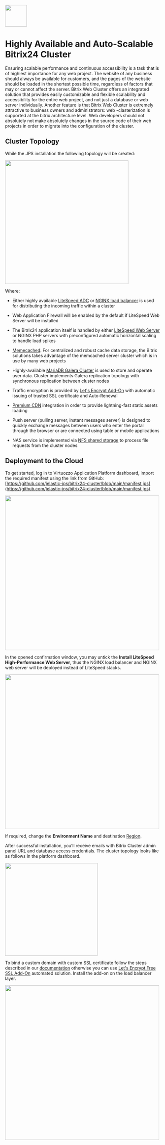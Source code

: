 <p align="left">
<img src="images/bitrix24.png" width="70">
</p>

# Highly Available and Auto-Scalable Bitrix24 Cluster
 

Ensuring scalable performance and continuous accessibility is a task that is of highiest importance for any web project. The website of any business should always be available for customers, and the pages of the website should be loaded in the shortest possible time, regardless of factors that may or cannot affect the server.
Bitrix Web Cluster offers an integrated solution that provides easily customizable and flexible scalability and accessibility for the entire web project, and not just a database or web server individually.
Another feature is that Bitrix Web Cluster is extremely attractive to business owners and administrators: web -clasterization is supported at the bitrix architecture level. Web developers should not absolutely not make absolutely changes in the source code of their web projects in order to migrate into the configuration of the cluster.

 

## Cluster Topology

While the JPS installation the following topology will be created:

<p align="left">
<img src="images/bitrix-cluster-galera.svg" width="400">
</p>

Where:

 - Either highly available [LiteSpeed ADC](https://www.virtuozzo.com/application-platform-docs/litespeed-web-adc/) or [NGINX load balancer](https://www.virtuozzo.com/application-platform-docs/nginx-load-balancer/) is used for distributing the incoming traffic within a cluster

 - Web Application Firewall will be enabled by the default if LiteSpeed Web Server will be installed

 - The Bitrix24 application itself is handled by either [LiteSpeed Web Server](https://www.virtuozzo.com/application-platform-docs/litespeed-web-server/) or NGINX PHP servers with preconfigured automatic horizontal scaling to handle load spikes

 - [Memecached](https://www.virtuozzo.com/application-platform-docs/memcached/). For centralized and robust cache data storage, the Bitrix solutions takes advantage of the memcached server cluster which is in use by many web projects

 - Highly-available [MariaDB Galera Cluster](https://www.virtuozzo.com/company/blog/master-master-slave-replication-mysql-mariadb-auto-clustering/) is used to store and operate user data. Cluster implements Galera replication topology with synchronous replication between cluster nodes

 - Traffic encryption is provided by [Let's Encrypt Add-On](https://www.virtuozzo.com/company/blog/free-ssl-certificates-with-lets-encrypt/) with automatic issuing of trusted SSL certificate and Auto-Renewal

 - [Premium CDN](https://www.virtuozzo.com/company/blog/free-ssl-certificates-with-lets-encrypt/) integration in order to provide lightning-fast static assets loading
 
 - Push server (pulling server, instant messages server) is designed to quickly exchange messages between users who enter the portal through the browser or are connected using table or mobile applications
 
 - NAS service is implemented via [NFS shared storage](https://www.virtuozzo.com/application-platform-docs/shared-storage-container/) to process file requests from the cluster nodes

## Deployment to the Cloud

To get started, log in to Virtuozzo Application Platform dashboard, import the required manifest using the link from GitHub:
[https://github.com/jelastic-jps/bitrix24-cluster/blob/main/manifest.jps](https://github.com/jelastic-jps/bitrix24-cluster/blob/main/manifest.jps)

<p align="left">
<img src="images/import.png" width="500">
</p>


In the opened confirmation window, you may untick the **Install LiteSpeed High-Performance Web Server**, thus the NGINX load balancer and NGINX web server will be deployed instead of LiteSpeed stacks.

<p align="left">
<img src="images/install.png" width="500">
</p>

If required, change the **Environment Name** and destination [Region](https://www.virtuozzo.com/application-platform-docs/environment-regions/).

After successful installation, you’ll receive emails with Bitrix Cluster admin panel URL and database access credentials.
The cluster topology looks like as follows in the platform dashboard.


<p align="left">
<img src="images/cluster-topology.png" width="300">
</p>

To bind a custom domain with custom SSL certificate follow the steps described in our [documentation](https://www.virtuozzo.com/application-platform-docs/custom-ssl/) otherwise you can use [Let's Encrypt Free SSL Add-On](https://www.virtuozzo.com/company/blog/free-ssl-certificates-with-lets-encrypt/) automated solution. Install the add-on on the load balancer layer.


<p align="left">
<img src="images/custom-domain.png" width="500">
</p>

